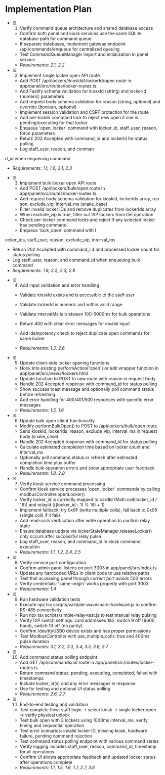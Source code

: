 # Implementation Plan

- [x] 1. Verify command queue architecture and shared database access

  - Confirm both panel and kiosk services use the same SQLite database path for command queue
  - If separate databases, implement gateway endpoint /api/commands/enqueue for centralized queuing
  - Test CommandQueueManager import and initialization in panel service
  - _Requirements: 2.1, 2.2_

- [x] 2. Implement single locker open API route

  - Add POST /api/lockers/:kioskId/:lockerId/open route in app/panel/src/routes/locker-routes.ts
  - Add Fastify schema validation for kioskId (string) and lockerId (numeric) parameters
  - Add request body schema validation for reason (string, optional) and override (boolean, optional)
  - Implement session validation and CSRF protection for the route
  - Add per-locker command lock to reject new open if one is pending/executing for that locker
  - Enqueue 'open_locker' command with locker_id, staff_user, reason, force parameters
  - Return 202 Accepted with command_id and lockerId for status polling
  - Log staff_user, reason, and comman

d_id when enqueuing command

- _Requirements: 1.1, 1.6, 2.1, 2.3_

- [x] 3. Implement bulk locker open API route

  - Add POST /api/lockers/bulk/open route in app/panel/src/routes/locker-routes.ts
  - Add request body schema validation for kioskId, lockerIds array, rea
    son, exclude_vip, interval_ms (snake_case)
  - Filter invalid locker IDs and remove duplicates from lockerIds array
  - When exclude_vip is true, filter out VIP lockers from the operation
  - Check per-locker command locks and reject if any selected locker has pending command
  - Enqueue 'bulk_open' command with l

ocker_ids, staff_user, reason, exclude_vip, interval_ms

- Return 202 Accepted with command_i
  d and processed locker count for status polling
- Log staff_user, reason, and command_id when enqueuing bulk command
- _Requirements: 1.8, 2.2, 2.3, 2.8_

- [x] 4. Add input validation and error handling

  - Validate kioskId exists and is accessible to the staff user

  - Validate lockerId is numeric and within valid range
  - Validate intervalMs is b
    etween 100-5000ms for bulk operations
  - Return 400 with clear error messages for invalid input
  - Add idempotency check to reject duplicate open commands for same locker
  - _Requirements: 1.3, 2.6_

- [x] 5. Update client-side locker opening functions

  - Hook into existing performAction('open') or add wrapper function in app/panel/src/views/lockers.html
  - Update function to POST to new route with reason in request body
  - Handle 202 Accepted response with command_id for status polling
  - Show success toast message and optionally poll command status before refreshing
  - Add error handling for 400/401/500 responses with specific error messages
  - _Requirements: 1.5, 1.6_

- [x] 6. Update bulk open client functionality

  - Modify performBulkOpen() to POST to /api/lockers/bulk/open route
  - Send kioskId, lockerIds, reason, exclude_vip, interval_ms in request body (snake_case)
  - Handle 202 Accepted response with command_id for status polling
  - Calculate estimated completion time based on locker count and interval_ms
  - Optionally poll command status or refresh after estimated completion time plus buffer
  - Handle bulk operation errors and show appropriate user feedback
  - _Requirements: 1.8, 2.8_

- [x] 7. Verify kiosk service command processing

  - Confirm kiosk service processes 'open_locker' commands by calling modbusController.openLocker()
  - Verify locker_id is correctly mapped to cardId (Math.ceil(locker_id / 16)) and relayId (((locker_id - 1) % 16) + 1)
  - Implement fallback: try 0x0F (write multiple coils), fall back to 0x05 (single coil) if it fails
  - Add read-coils verification after write operation to confirm relay state
  - Ensure database update via lockerStateManager.releaseLocker() only occurs after successful relay pulse
  - Log staff_user, reason, and command_id in kiosk command execution
  - _Requirements: 1.1, 1.2, 2.4, 2.5_

- [x] 8. Verify service port configuration

  - Confirm admin panel listens on port 3003 in app/panel/src/index.ts
  - Update any hardcoded URLs in client code to use relative paths
  - Test that accessing panel through correct port avoids 500 errors
  - Verify credentials: 'same-origin' works properly with port 3003
  - _Requirements: 1.4_

- [x] 9. Run hardware validation tests

  - Execute npx tsx scripts/validate-waveshare-hardware.js to confirm RS-485 connectivity
  - Run npx tsx scripts/simple-relay-test.js to test manual relay pulsing
  - Verify DIP switch settings: card addresses 1&2, switch 9 off (9600 baud), switch 10 off (no parity)
  - Confirm /dev/ttyUSB0 device exists and has proper permissions
  - Test ModbusController with use_multiple_coils: true and 400ms pulse duration
  - _Requirements: 3.1, 3.2, 3.3, 3.4, 3.5, 3.6, 3.7_

- [x] 10. Add command status polling endpoint

  - Add GET /api/commands/:id route in app/panel/src/routes/locker-routes.ts
  - Return command status: pending, executing, completed, failed with timestamps
  - Include locker_id(s) and any error messages in response
  - Use for testing and optional UI status polling
  - _Requirements: 2.6, 2.7_

- [x] 11. End-to-end testing and validation

  - Test complete flow: staff login → select kiosk → single locker open → verify physical unlock
  - Test bulk open with 3 lockers using 1000ms interval_ms, verify timing and sequential operation
  - Test error scenarios: invalid locker ID, missing kiosk, hardware failure, pending command rejection
  - Test command status polling endpoint with various command states
  - Verify logging includes staff_user, reason, command_id, timestamp for all operations
  - Confirm UI shows appropriate feedback and updated locker status after operations complete
  - _Requirements: 1.1, 1.5, 1.6, 1.7, 2.7, 3.8_
